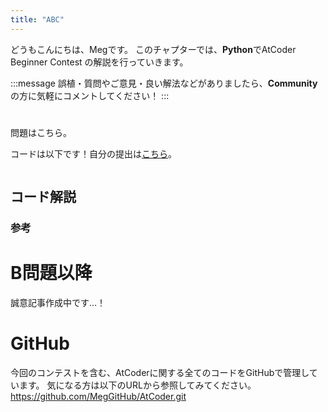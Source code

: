 ```yaml
---
title: "ABC"
---
```


どうもこんにちは、Megです。
このチャプターでは、**Python**でAtCoder Beginner Contest  の解説を行っていきます。

:::message
誤植・質問やご意見・良い解法などがありましたら、**Community**の方に気軽にコメントしてください！
:::

#
問題はこちら。


コードは以下です！自分の提出は[こちら]()。

```python: A.py

```


## コード解説


### 参考


# B問題以降
誠意記事作成中です…！


# GitHub
今回のコンテストを含む、AtCoderに関する全てのコードをGitHubで管理しています。
気になる方は以下のURLから参照してみてください。
https://github.com/MegGitHub/AtCoder.git